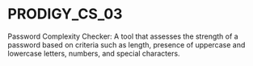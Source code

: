 # PRODIGY_CS_03
Password Complexity Checker: A tool that assesses the strength of a password based on criteria such as length, presence of uppercase and lowercase letters, numbers, and special characters.
